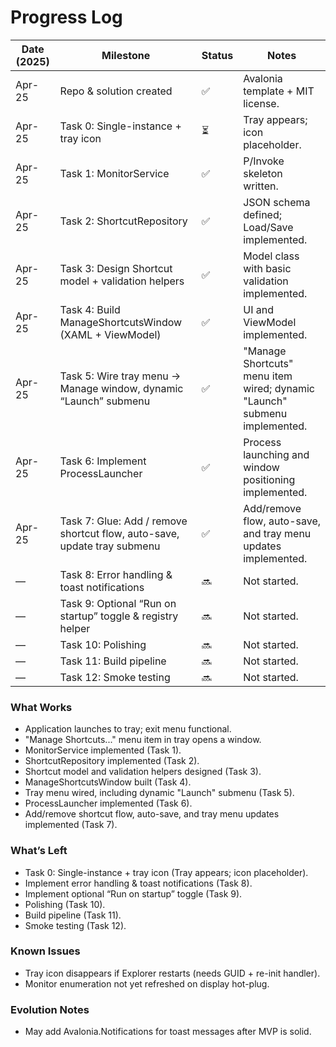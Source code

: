# Progress Log

| Date (2025) | Milestone | Status | Notes |
|-------------|-----------|--------|-------|
| Apr-25 | Repo & solution created | ✅ | Avalonia template + MIT license. |
| Apr-25 | Task 0: Single-instance + tray icon | ⏳ | Tray appears; icon placeholder. |
| Apr-25 | Task 1: MonitorService | ✅ | P/Invoke skeleton written. |
| Apr-25 | Task 2: ShortcutRepository | ✅ | JSON schema defined; Load/Save implemented. |
| Apr-25 | Task 3: Design Shortcut model + validation helpers | ✅ | Model class with basic validation implemented. |
| Apr-25 | Task 4: Build ManageShortcutsWindow (XAML + ViewModel) | ✅ | UI and ViewModel implemented. |
| Apr-25 | Task 5: Wire tray menu → Manage window, dynamic “Launch” submenu | ✅ | "Manage Shortcuts" menu item wired; dynamic "Launch" submenu implemented. |
| Apr-25 | Task 6: Implement ProcessLauncher | ✅ | Process launching and window positioning implemented. |
| Apr-25 | Task 7: Glue: Add / remove shortcut flow, auto-save, update tray submenu | ✅ | Add/remove flow, auto-save, and tray menu updates implemented. |
| — | Task 8: Error handling & toast notifications | 🔜 | Not started. |
| — | Task 9: Optional “Run on startup” toggle & registry helper | 🔜 | Not started. |
| — | Task 10: Polishing | 🔜 | Not started. |
| — | Task 11: Build pipeline | 🔜 | Not started. |
| — | Task 12: Smoke testing | 🔜 | Not started. |

### What Works
* Application launches to tray; exit menu functional.
* "Manage Shortcuts..." menu item in tray opens a window.
* MonitorService implemented (Task 1).
* ShortcutRepository implemented (Task 2).
* Shortcut model and validation helpers designed (Task 3).
* ManageShortcutsWindow built (Task 4).
* Tray menu wired, including dynamic "Launch" submenu (Task 5).
* ProcessLauncher implemented (Task 6).
* Add/remove shortcut flow, auto-save, and tray menu updates implemented (Task 7).

### What’s Left
* Task 0: Single-instance + tray icon (Tray appears; icon placeholder).
* Implement error handling & toast notifications (Task 8).
* Implement optional “Run on startup” toggle (Task 9).
* Polishing (Task 10).
* Build pipeline (Task 11).
* Smoke testing (Task 12).

### Known Issues
* Tray icon disappears if Explorer restarts (needs GUID + re-init handler).
* Monitor enumeration not yet refreshed on display hot-plug.

### Evolution Notes
* May add Avalonia.Notifications for toast messages after MVP is solid.
